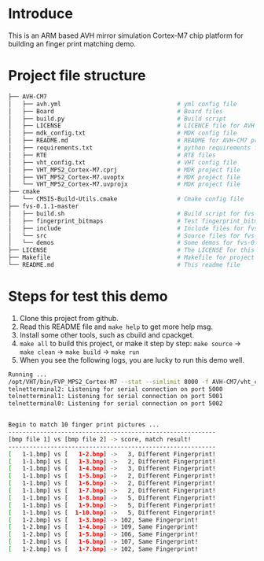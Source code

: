 
# Introduce

This is an ARM based AVH mirror simulation Cortex-M7 chip platform for building an finger print matching demo.

# Project file structure

```sh
├── AVH-CM7
│   ├── avh.yml 								# yml config file
│   ├── Board 									# Board files
│   ├── build.py 								# Build script
│   ├── LICENSE 		 						# LICENCE file for AVH-CM7				
│   ├── mdk_config.txt 							# MDK config file
│   ├── README.md 								# README for AVH-CM7 project
│   ├── requirements.txt 						# python requirements files
│   ├── RTE 									# RTE files
│   ├── vht_config.txt 							# VHT config file
│   ├── VHT_MPS2_Cortex-M7.cprj 				# MDK project file
│   ├── VHT_MPS2_Cortex-M7.uvoptx 				# MDK project file
│   └── VHT_MPS2_Cortex-M7.uvprojx 				# MDK project file
├── cmake
│   └── CMSIS-Build-Utils.cmake 				# Cmake config file
├── fvs-0.1.1-master
│   ├── build.sh 								# Build script for fvs-0.1.1-master project only
│   ├── fingerprint_bitmaps 					# Test fingerprint_bitmaps
│   ├── include 								# Include files for fvs-0.1.1-master component
│   └── src 									# Source files for fvs-0.1.1-master component
│   └── demos 									# Some demos for fvs-0.1.1-master component
├── LICENSE 									# The LICENSE for this project
├── Makefile									# Makefile for project building
└── README.md									# This readme file
```

# Steps for test this demo

1. Clone this project from github.
2. Read this README file and `make help` to get more help msg.
3. Install some other tools, such as cbuild and cpackget.
4. `make all` to build this project, or make it step by step: 
   `make source` -> `make clean` -> `make build` -> `make run`
5. When you see the following logs, you are lucky to run this demo well.

```sh
Running ...
/opt/VHT/bin/FVP_MPS2_Cortex-M7 --stat --simlimit 8000 -f AVH-CM7/vht_config.txt out/image.elf
telnetterminal2: Listening for serial connection on port 5000
telnetterminal1: Listening for serial connection on port 5001
telnetterminal0: Listening for serial connection on port 5002


Begin to match 10 finger print pictures ...
-----------------------------------------------------------
[bmp file 1] vs [bmp file 2] -> score, match result!
-----------------------------------------------------------
[   1-1.bmp] vs [   1-2.bmp] ->   3, Different Fingerprint!
[   1-1.bmp] vs [   1-3.bmp] ->   2, Different Fingerprint!
[   1-1.bmp] vs [   1-4.bmp] ->   3, Different Fingerprint!
[   1-1.bmp] vs [   1-5.bmp] ->   2, Different Fingerprint!
[   1-1.bmp] vs [   1-6.bmp] ->   2, Different Fingerprint!
[   1-1.bmp] vs [   1-7.bmp] ->   2, Different Fingerprint!
[   1-1.bmp] vs [   1-8.bmp] ->   5, Different Fingerprint!
[   1-1.bmp] vs [   1-9.bmp] ->   5, Different Fingerprint!
[   1-1.bmp] vs [  1-10.bmp] ->   5, Different Fingerprint!
[   1-2.bmp] vs [   1-3.bmp] -> 102, Same Fingerprint!
[   1-2.bmp] vs [   1-4.bmp] -> 109, Same Fingerprint!
[   1-2.bmp] vs [   1-5.bmp] -> 106, Same Fingerprint!
[   1-2.bmp] vs [   1-6.bmp] -> 107, Same Fingerprint!
[   1-2.bmp] vs [   1-7.bmp] -> 102, Same Fingerprint!

```
